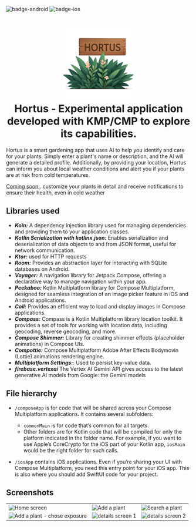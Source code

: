 ![badge-android](http://img.shields.io/badge/platform-android-6EDB8D.svg?style=flat)
![badge-ios](http://img.shields.io/badge/platform-ios-CDCDCD.svg?style=flat)

<h1 align="center">
    <img height="200" src="https://github.com/BenoitAlba/Hortus/blob/main/composeApp/src/commonMain/composeResources/drawable/hortus3-removebg.png"/>
    <br>
    Hortus - Experimental application developed with KMP/CMP to explore its capabilities.
</h1>

Hortus is a smart gardening app that uses AI to help you identify and care for your plants.
Simply enter a plant's name or description, and the AI will generate a detailed profile.
Additionally, by providing your location,
Hortus can inform you about local weather conditions and alert you if your plants are at risk from cold temperatures.

<span style="text-decoration: underline;">Coming soon:</span>. customize your plants in detail and receive notifications to ensure their health, even in cold weather

## Libraries used
- **_Koin:_**  A dependency injection library used for managing dependencies and providing them to your application classes.
- **_Kotlin Serialization with kotlinx.json:_** Enables serialization and deserialization of data objects to and from JSON format, useful for network communication.
- **_Ktor:_** used for HTTP requests
- **_Room:_** Provides an abstraction layer for interacting with SQLite databases on Android.
- **_Voyager:_** A navigation library for Jetpack Compose, offering a declarative way to manage navigation within your app.
- **_Peekaboo:_** Kotlin Multiplatform library for Compose Multiplatform, designed for seamless integration of an image picker feature in iOS and Android applications.
- **_Coil:_** Provides an efficient way to load and display images in Compose applications.
- **_Compass:_** Compass is a Kotlin Multiplatform library location toolkit. It provides a set of tools for working with location data, including geocoding, reverse geocoding, and more.
- **_Compose Shimmer:_** Library for creating shimmer effects (placeholder animations) in Compose UIs.
- **_Compottie:_** Compose Multiplatform Adobe After Effects Bodymovin (Lottie) animations rendering engine.
- **_Multiplatform Settings:_**: Used to persist key-value data.
- **_firebase.vertexai_** The Vertex AI Gemini API gives access to the latest generative AI models from Google: the Gemini models

## File hierarchy
* `/composeApp` is for code that will be shared across your Compose Multiplatform applications.
  It contains several subfolders:
  - `commonMain` is for code that’s common for all targets.
  - Other folders are for Kotlin code that will be compiled for only the platform indicated in the folder name.
    For example, if you want to use Apple’s CoreCrypto for the iOS part of your Kotlin app,
    `iosMain` would be the right folder for such calls.

* `/iosApp` contains iOS applications. Even if you’re sharing your UI with Compose Multiplatform,
  you need this entry point for your iOS app. This is also where you should add SwiftUI code for your project.

## Screenshots

<table>
  <tr>
    <td><img src="https://i.imgur.com/t7hPskH.png" alt="Home screen" height="500"></td>
    <td><img src="https://i.imgur.com/xiqv4ly.png" alt="Add a plant" height="500"></td>
    <td><img src="https://i.imgur.com/p2h2opD.png" alt="Search a plant" height="500"></td>
  </tr>
  <tr>
    <td><img src="https://i.imgur.com/j2ZpV8B.png" alt="Add a plant - chose exposure" height="500"></td>
    <td><img src="https://i.imgur.com/dSMEone.png" alt="details screen 1" height="500"></td>
    <td><img src="https://i.imgur.com/PGtITRr.png" alt="details screen 2" height="500"></td>
  </tr>

</table>
